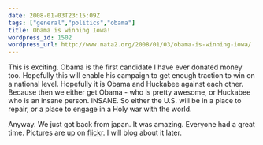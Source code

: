 ```yaml
---
date: 2008-01-03T23:15:09Z
tags: ["general","politics","obama"]
title: Obama is winning Iowa!
wordpress_id: 1502
wordpress_url: http://www.nata2.org/2008/01/03/obama-is-winning-iowa/
---
```


This is exciting. Obama is the first candidate I have ever donated money too. Hopefully this will enable his campaign to get enough traction to win on a national level. Hopefully it is Obama and Huckabee against each other. Because then we either get Obama - who is pretty awesome, or Huckabee who is an insane person. INSANE. So either the U.S. will be in a place to repair, or a place to engage in a Holy war with the world.

Anyway. We just got back from japan. It was amazing. Everyone had a great time. Pictures are up on <a href="http://www.flickr.com/photos/natatwo/sets/72157603616549745/">flickr</a>. I will blog about it later.
